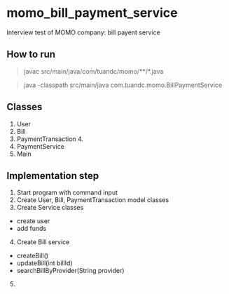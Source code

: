 # momo_bill_payment_service
Interview test of MOMO company: bill payent service

## How to run
> javac src/main/java/com/tuandc/momo/**/*.java

> java -classpath src/main/java com.tuandc.momo.BillPaymentService

## Classes
1. User
2. Bill
3. PaymentTransaction
    4.
4. PaymentService
5. Main

## Implementation step
1. Start program with command input
2. Create User, Bill, PaymentTransaction model classes
3. Create Service classes
- create user
- add funds
4. Create Bill service
- createBill()
- updateBill(int billId)
- searchBillByProvider(String provider)
5. 